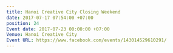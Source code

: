 ```yaml
---
title: Hanoi Creative City Closing Weekend
date: 2017-07-17 07:54:00 +07:00
position: 24
Event date: 2017-07-23 00:00:00 +07:00
Venue: Hanoi Creative City
Event URL: https://www.facebook.com/events/143014529610291/
---
```



